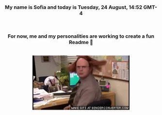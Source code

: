 


<div align="center">
<h3 >My name is Sofia and today is Tuesday, 24 August, 14:52 GMT-4</h3><br>
<h3 >For now, me and my personalities are working to create a fun Readme 👋
</h3><br>
<img src='img/dwight.gif' alt='working...'/>
</div>
